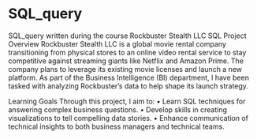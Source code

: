 # SQL_query
SQL_query written during the course 
Rockbuster Stealth LLC SQL Project
Overview
Rockbuster Stealth LLC is a global movie rental company transitioning from physical stores to an online video rental service to stay competitive against streaming giants like Netflix and Amazon Prime. The company plans to leverage its existing movie licenses and launch a new platform. As part of the Business Intelligence (BI) department, I have been tasked with analyzing Rockbuster’s data to help shape its launch strategy.

Learning Goals
Through this project, I aim to:
•	Learn SQL techniques for answering complex business questions.
•	Develop skills in creating visualizations to tell compelling data stories.
•	Enhance communication of technical insights to both business managers and technical teams.
